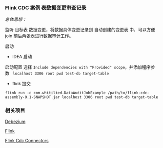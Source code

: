 ### Flink CDC 案例 表数据变更审查记录

*总体思想：*

监听 目标表 数据变更，将数据具体变更记录到 自动创建的变更表 中，可以方便 join 前后两张表进行数据审计工作。

启动

* IDEA 启动

启动配置 选择 `Include dependencies with "Provided" scope`，并添加程序参数 ` localhost 3306 root pwd test-db target-table`


* flink 提交

```shell
flink run -c com.whitilied.DataAuditJobExample /path/to/flink-cdc-assembly-0.1-SNAPSHOT.jar localhost 3306 root pwd test-db target-table
```

### 相关项目

[Debezium](https://debezium.io/)

[Flink](http://flink.apache.org/)

[Flink Cdc Connectors](https://github.com/ververica/flink-cdc-connectors)
